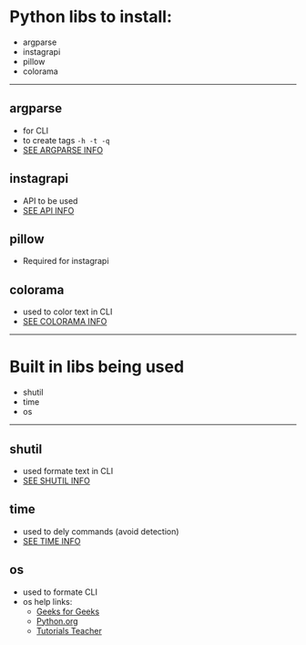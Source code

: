 # Python libs to install:

- argparse
- instagrapi
- pillow
- colorama
---

## argparse

- for CLI
- to create tags ``` -h -t -q ```
- [SEE ARGPARSE INFO](https://docs.python.org/3/library/argparse.html)

## instagrapi 

- API to be used
- [SEE API INFO](https://adw0rd.github.io/instagrapi/usage-guide/interactions.html)

## pillow

- Required for instagrapi

## colorama

- used to color text in CLI
- [SEE COLORAMA INFO](https://docs.python.org/3/library/shutil.html)

---

# Built in libs being used

- shutil
- time
- os
---

## shutil

- used formate text in CLI
- [SEE SHUTIL INFO](https://docs.python.org/3/library/shutil.html)


## time

- used to dely commands (avoid detection)
- [SEE TIME INFO](https://www.programiz.com/python-programming/time)

## os

- used to formate CLI
- os help links:
    - [Geeks for Geeks](https://www.geeksforgeeks.org/os-module-python-examples/)
    - [Python.org](https://docs.python.org/3/library/os.html)
    - [Tutorials Teacher](https://www.tutorialsteacher.com/python/os-module)